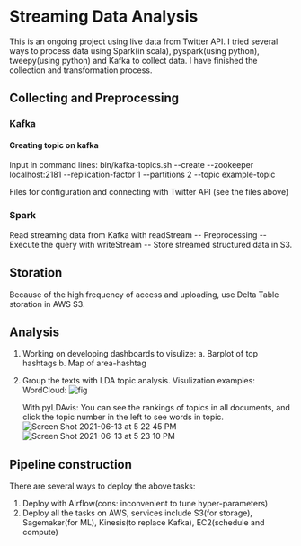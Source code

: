 # Streaming Data Analysis

This is an ongoing project using live data from Twitter API. I tried several ways to process data using Spark(in scala), pyspark(using python), tweepy(using python) and Kafka to collect data. I have finished the collection and transformation process. 

## Collecting and Preprocessing 
### Kafka
#### Creating topic on kafka
Input in command lines:
bin/kafka-topics.sh --create --zookeeper localhost:2181 --replication-factor 1 --partitions 2 --topic example-topic

Files for configuration and connecting with Twitter API (see the files above)

### Spark
Read streaming data from Kafka with readStream -- Preprocessing -- Execute the query with writeStream -- Store streamed structured data in S3.

## Storation
Because of the high frequency of access and uploading, use Delta Table storation in AWS S3.

## Analysis
1. Working on developing dashboards to visulize:
      a. Barplot of top hashtags
      b. Map of area-hashtag
2. Group the texts with LDA topic analysis.
   Visulization examples:
   WordCloud:
   ![fig](https://user-images.githubusercontent.com/65391883/121825072-1a09f700-cc76-11eb-91eb-3c7354edccd7.png)
   
   With pyLDAvis:
   You can see the rankings of topics in all documents, and click the topic number in the left to see words in topic.
   ![Screen Shot 2021-06-13 at 5 22 45 PM](https://user-images.githubusercontent.com/65391883/121825105-59384800-cc76-11eb-8715-cd5e2a6c2c09.png)
   ![Screen Shot 2021-06-13 at 5 23 10 PM](https://user-images.githubusercontent.com/65391883/121825106-5c333880-cc76-11eb-8816-e2b1afc49e47.png)


## Pipeline construction
There are several ways to deploy the above tasks:
1. Deploy with Airflow(cons: inconvenient to tune hyper-parameters)
2. Deploy all the tasks on AWS, services include S3(for storage), Sagemaker(for ML), Kinesis(to replace Kafka), EC2(schedule and compute) 

